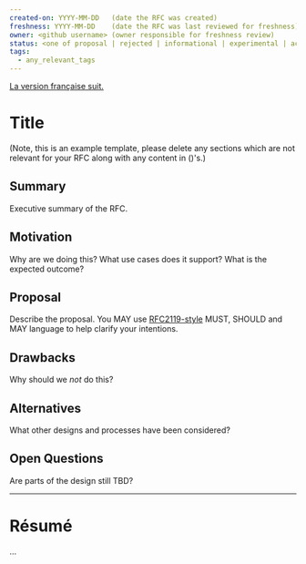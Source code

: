 ```yaml
---
created-on: YYYY-MM-DD   (date the RFC was created)
freshness: YYYY-MM-DD    (date the RFC was last reviewed for freshness)
owner: <github username> (owner responsible for freshness review)
status: <one of proposal | rejected | informational | experimental | accepted | historic>
tags:
  - any_relevant_tags
---
```


[La version française suit.](#résumé)

# Title

(Note, this is an example template, please delete any sections which are
not relevant for your RFC along with any content in ()'s.)

## Summary

Executive summary of the RFC.

## Motivation

Why are we doing this? What use cases does it support? What is the expected outcome?

## Proposal

Describe the proposal. You MAY use
[RFC2119-style](https://www.ietf.org/rfc/rfc2119.txt) MUST, SHOULD and MAY language to help clarify your intentions.

## Drawbacks

Why should we _not_ do this?

## Alternatives

What other designs and processes have been considered?

## Open Questions

Are parts of the design still TBD?

---

# Résumé

...

